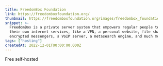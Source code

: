 ```yaml
---
title: FreedomBox Foundation
link: https://freedomboxfoundation.org/
thumbnail: https://freedomboxfoundation.org/images/freedombox_foundation_favicon.png
snippet: >-
  FreedomBox is a private server system that empowers regular people to host
  their own internet services, like a VPN, a personal website, file sharing,
  encrypted messengers, a VoIP server, a metasearch engine, and much more.
tags: ["hosting"]
createdAt: 2022-12-01T00:00:00.000Z
---
```

Free self-hosted